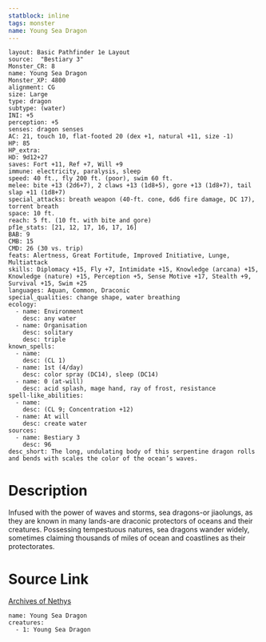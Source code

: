 ```yaml
---
statblock: inline
tags: monster
name: Young Sea Dragon
---
```

```statblock
layout: Basic Pathfinder 1e Layout
source:  "Bestiary 3"
Monster_CR: 8
name: Young Sea Dragon
Monster_XP: 4800
alignment: CG
size: Large
type: dragon
subtype: (water)
INI: +5
perception: +5
senses: dragon senses
AC: 21, touch 10, flat-footed 20 (dex +1, natural +11, size -1)
HP: 85
HP_extra: 
HD: 9d12+27
saves: Fort +11, Ref +7, Will +9
immune: electricity, paralysis, sleep
speed: 40 ft., fly 200 ft. (poor), swim 60 ft.
melee: bite +13 (2d6+7), 2 claws +13 (1d8+5), gore +13 (1d8+7), tail slap +11 (1d8+7)
special_attacks: breath weapon (40-ft. cone, 6d6 fire damage, DC 17), torrent breath
space: 10 ft.
reach: 5 ft. (10 ft. with bite and gore)
pf1e_stats: [21, 12, 17, 16, 17, 16]
BAB: 9
CMB: 15
CMD: 26 (30 vs. trip)
feats: Alertness, Great Fortitude, Improved Initiative, Lunge, Multiattack
skills: Diplomacy +15, Fly +7, Intimidate +15, Knowledge (arcana) +15, Knowledge (nature) +15, Perception +5, Sense Motive +17, Stealth +9, Survival +15, Swim +25
languages: Aquan, Common, Draconic
special_qualities: change shape, water breathing
ecology:
  - name: Environment
    desc: any water
  - name: Organisation
    desc: solitary
    desc: triple
known_spells:
  - name:
    desc: (CL 1)
  - name: 1st (4/day)
    desc: color spray (DC14), sleep (DC14)
  - name: 0 (at-will)
    desc: acid splash, mage hand, ray of frost, resistance
spell-like_abilities:
  - name:
    desc: (CL 9; Concentration +12)
  - name: At will
    desc: create water
sources:
  - name: Bestiary 3
    desc: 96
desc_short: The long, undulating body of this serpentine dragon rolls and bends with scales the color of the ocean’s waves.
```
# Description
Infused with the power of waves and storms, sea dragons-or jiaolungs, as they are known in many lands-are draconic protectors of oceans and their creatures. Possessing tempestuous natures, sea dragons wander widely, sometimes claiming thousands of miles of ocean and coastlines as their protectorates.
# Source Link
[Archives of Nethys](https://aonprd.com/MonsterDisplay.aspx?ItemName=Young%20Sea%20Dragon)
```encounter-table
name: Young Sea Dragon
creatures:
  - 1: Young Sea Dragon
```
